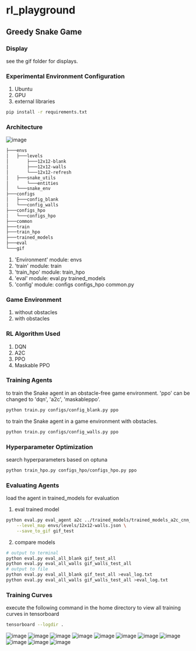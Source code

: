 # rl_playground

## Greedy Snake Game

### Display

see the gif folder for displays.

### Experimental Environment Configuration

1. Ubuntu
2. GPU
3. external libraries
```bash
pip install -r requirements.txt
```

### Architecture

![image](https://github.com/VanessaWHH/rl_playground/assets/94059478/2e151a34-3654-44f9-beb0-ffa7753ea32e)

```bash
├───envs
│   ├───levels
│       ├───12x12-blank
│       ├───12x12-walls
│       └───12x12-refresh
│   ├───snake_utils
│       └───entities
│   └───snake_env
├───configs
│   ├───config_blank
│   └───config_walls
├───configs_hpo
│   └───configs_hpo
├───common
├───train
├───train_hpo
├───trained_models
├───eval
└───gif
```

1. 'Environment' module: envs
2. 'train' module: train
3. 'train_hpo' module: train_hpo
4. 'eval' module: eval.py trained_models
5. 'config' module: configs configs_hpo common.py

### Game Environment

1. without obstacles
2. with obstacles

### RL Algorithm Used

1. DQN
2. A2C
3. PPO
4. Maskable PPO

### Training Agents

to train the Snake agent in an obstacle-free game environment.
'ppo' can be changed to 'dqn', 'a2c', 'maskableppo'.
```bash
python train.py configs/config_blank.py ppo
```
to train the Snake agent in a game environment with obstacles.
```bash
python train.py configs/config_walls.py ppo
```

### Hyperparameter Optimization

search hyperparameters based on optuna
```bash
python train_hpo.py configs_hpo/configs_hpo.py ppo
```

### Evaluating Agents

load the agent in trained_models for evaluation
1. eval trained model
```bash
python eval.py eval_agent a2c ../trained_models/trained_models_a2c_cnn_nenvs32_best \
    --level_map envs/levels/12x12-walls.json \
    --save_to_gif gif_test
```
2. compare models
```bash
# output to terminal
python eval.py eval_all_blank gif_test_all
python eval.py eval_all_walls gif_walls_test_all
# output to file
python eval.py eval_all_blank gif_test_all >eval_log.txt
python eval.py eval_all_walls gif_walls_test_all >eval_log.txt
```

### Training Curves

execute the following command in the home directory to view all training curves in tensorboard
```bash
tensorboard --logdir .
```
![image](https://github.com/VanessaWHH/rl_playground/assets/94059478/b96e1777-652f-4b93-a3b9-f4c8cade53ef) ![image](https://github.com/VanessaWHH/rl_playground/assets/94059478/26be3a52-861d-49dc-93e8-0307d6447e24)
![image](https://github.com/VanessaWHH/rl_playground/assets/94059478/82f4ba84-ecc4-44a3-bf52-5d89de214e71) ![image](https://github.com/VanessaWHH/rl_playground/assets/94059478/7df1a6c5-de57-4e19-b798-b2a5602f5cd2)
![image](https://github.com/VanessaWHH/rl_playground/assets/94059478/1b6fd5a0-03fe-48f5-96e0-a1a8a4768dbc) ![image](https://github.com/VanessaWHH/rl_playground/assets/94059478/064f84ec-f00a-473f-a4bd-6bc773c2bf52)
![image](https://github.com/VanessaWHH/rl_playground/assets/94059478/404f83e5-2aa3-4b6d-9c2d-8df422fc4041) ![image](https://github.com/VanessaWHH/rl_playground/assets/94059478/6344a167-3583-435b-a221-018320bf9d35)
![image](https://github.com/VanessaWHH/rl_playground/assets/94059478/f9fcbaed-eb12-415a-b194-1fcca04c4475) 
![image](https://github.com/VanessaWHH/rl_playground/assets/94059478/78cd326d-a16d-42ce-bafa-1d27a43adcad)
![image](https://github.com/VanessaWHH/rl_playground/assets/94059478/9877a4c1-f05a-4224-924c-6eb3e5f87d59)




